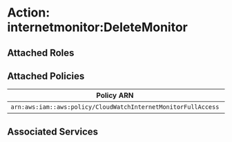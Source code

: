 # Action: internetmonitor:DeleteMonitor

## Attached Roles

## Attached Policies

| Policy ARN | Policy Name |
|------------|-------------|
| `arn:aws:iam::aws:policy/CloudWatchInternetMonitorFullAccess` | [CloudWatchInternetMonitorFullAccess](../policies.md#cloudwatchinternetmonitorfullaccess) |

## Associated Services

